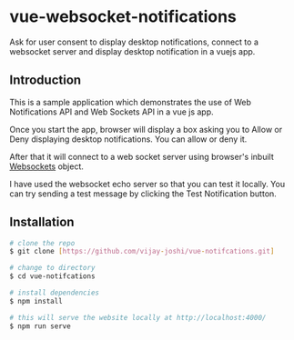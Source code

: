 # vue-websocket-notifications

Ask for user consent to display desktop notifications, connect to a websocket server and display desktop notification in a vuejs app.


## Introduction

This is a sample application which demonstrates the use of Web Notifications API and Web Sockets API in a vue js app.

Once you start the app, browser will display a box asking you to Allow or Deny displaying desktop notifications. You can allow or deny it.

After that it will connect to a web socket server using browser's inbuilt [Websockets](https://developer.mozilla.org/en-US/docs/Web/API/WebSocket) object.

I have used the websocket echo server so that you can test it locally. You can try sending a test  message by clicking the Test Notification button.

## Installation

```sh
# clone the repo
$ git clone [https://github.com/vijay-joshi/vue-notifcations.git]

# change to directory
$ cd vue-notifcations

# install dependencies
$ npm install

# this will serve the website locally at http://localhost:4000/
$ npm run serve

```

